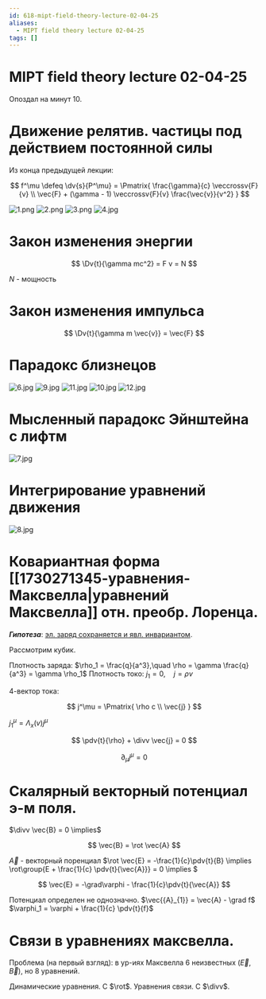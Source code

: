 ```yaml
---
id: 618-mipt-field-theory-lecture-02-04-25
aliases:
  - MIPT field theory lecture 02-04-25
tags: []
---
```


# MIPT field theory lecture 02-04-25

Опоздал на минут 10.

# Движение релятив. частицы под действием постоянной силы

Из конца предыдущей лекции:

$$
f^\mu \defeq \dv{s}{P^\mu} = \Pmatrix{
\frac{\gamma}{c} \veccrossv{F}{v} \\
\vec{F} + (\gamma - 1) \veccrossv{F}{v} \frac{\vec{v}}{v^2}
}
$$

![1.png](assets/imgs/02-04-25_09-35-56_995_02-04-25_09-35-50_596.png)
![2.png](assets/imgs/02-04-25_09-37-00_761_02-04-25_09-36-55_992.png)
![3.png](assets/imgs/02-04-25_09-38-28_299_02-04-25_09-38-23_350.png)
![4.jpg](assets/imgs/02-04-25_09-52-30_436_IMG_20250402_091643.jpg)

# Закон изменения энергии

$$
\Dv{t}{\gamma mc^2} = F v = N
$$

$N$ - мощность

# Закон изменения импульса

$$
\Dv{t}{\gamma m \vec{v}} = \vec{F}
$$

# Парадокс близнецов

![6.jpg](assets/imgs/02-04-25_09-52-30_329_IMG_20250402_092642.jpg)
![9.jpg](assets/imgs/02-04-25_09-52-30_086_IMG_20250402_093409.jpg)
![11.jpg](assets/imgs/02-04-25_09-52-30_907_IMG_20250402_094101.jpg)
![10.jpg](assets/imgs/02-04-25_09-52-30_442_IMG_20250402_094057.jpg)
![12.jpg](assets/imgs/02-04-25_09-52-30_621_IMG_20250402_094553.jpg)

# Мысленный парадокс Эйнштейна с лифтм

![7.jpg](assets/imgs/02-04-25_09-52-30_459_IMG_20250402_093014.jpg)

# Интегрирование уравнений движения

![8.jpg](assets/imgs/02-04-25_09-52-30_730_IMG_20250402_093020.jpg)

# Ковариантная форма [[1730271345-уравнения-Максвелла|уравнений Максвелла]] отн. преобр. Лоренца.

**_Гипотеза_**: <u>эл. заряд сохраняется и явл. инвариантом</u>.

Рассмотрим кубик.

Плотность заряда:
$\rho_1 = \frac{q}{a^3},\quad \rho = \gamma \frac{q}{a^3} = \gamma \rho_1$
Плотность токо:
$j_1 = 0,\quad j = \rho v$

4-вектор тока:

$$
j^\mu = \Pmatrix{
\rho c \\
\vec{j}
}
$$

$j_1^\mu = \Lambda_x(v) j^\mu$

$$
\pdv{t}{\rho} + \divv \vec{j} = 0
$$

$$
\partial_\mu j^\mu = 0
$$

# Скалярный векторный потенциал э-м поля.

$\divv \vec{B} = 0 \implies$

$$
 \vec{B} = \rot \vec{A}
$$

$\vec{A}$ - векторный поренциал
$\rot \vec{E} = -\frac{1}{c}\pdv{t}{B} \implies 
\rot\group{E + \frac{1}{c} \pdv{t}{\vec{A}}} = 0 \implies 
$

$$
\vec{E} = -\grad\varphi - \frac{1}{c}\pdv{t}{\vec{A}}
$$

Потенциал определен не однозначно.
$\vec{{A}_{1}} = \vec{A} - \grad f$
$\varphi_1 = \varphi + \frac{1}{c} \pdv{t}{f}$ 

# Связи в уравнениях максвелла.
Проблема (на первый взгляд):
в ур-иях Максвелла 6 неизвестных ($\vec{E}, \vec{B}$), но 8 уравнений.

Динамические уравнения.
С $\rot$.
Уравнения связи.
С $\divv$.
